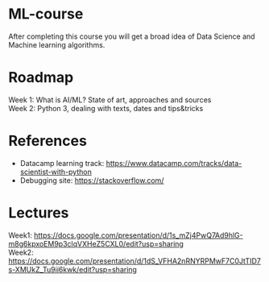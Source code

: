 # ML-course
After completing this course you will get a broad idea of Data Science and Machine learning algorithms.

# Roadmap
Week 1: What is AI/ML? State of art, approaches and sources  
Week 2: Python 3, dealing with texts, dates and tips&tricks

# References
- Datacamp learning track: https://www.datacamp.com/tracks/data-scientist-with-python
- Debugging site: https://stackoverflow.com/

# Lectures
Week1: https://docs.google.com/presentation/d/1s_mZj4PwQ7Ad9hlG-m8g6kpxoEM9p3clqVXHeZ5CXL0/edit?usp=sharing  
Week2: https://docs.google.com/presentation/d/1dS_VFHA2nRNYRPMwF7C0JtTID7s-XMUkZ_Tu9ii6kwk/edit?usp=sharing
